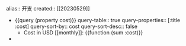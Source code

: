 alias:: 开支
created:: [[20230529]]
- {{query (property cost)}}
  query-table:: true
  query-properties:: [:title :cost]
  query-sort-by:: cost
  query-sort-desc:: false
  - Cost in USD [[monthly]]: {{function (sum :cost)}}
-